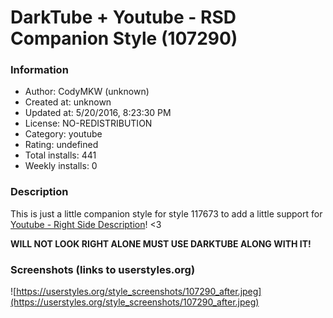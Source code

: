 # DarkTube + Youtube - RSD Companion Style (107290)

### Information
- Author: CodyMKW (unknown)
- Created at: unknown
- Updated at: 5/20/2016, 8:23:30 PM
- License: NO-REDISTRIBUTION
- Category: youtube
- Rating: undefined
- Total installs: 441
- Weekly installs: 0


### Description
This is just a little companion style for style 117673 to add a little support for <A HREF="https://greasyfork.org/en/scripts/976-youtube-right-side-description">Youtube - Right Side Description</A>! <3

<b>WILL NOT LOOK RIGHT ALONE MUST USE DARKTUBE ALONG WITH IT!</b>


### Screenshots (links to userstyles.org)
![https://userstyles.org/style_screenshots/107290_after.jpeg](https://userstyles.org/style_screenshots/107290_after.jpeg)


